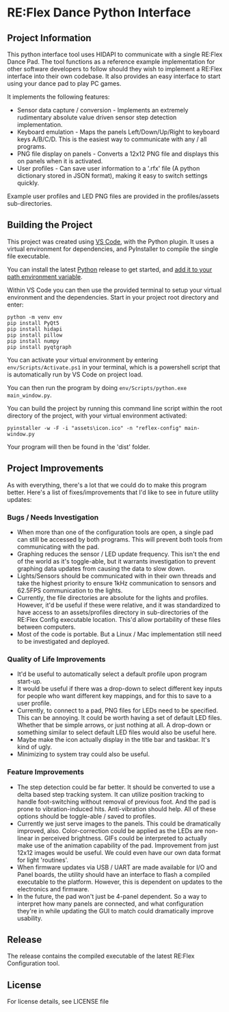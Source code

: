 # RE:Flex Dance Python Interface

## Project Information

This python interface tool uses HIDAPI to communicate with a single RE:Flex Dance Pad. The tool functions as a reference example implementation for other software developers to follow should they wish to implement a RE:Flex interface into their own codebase. It also provides an easy interface to start using your dance pad to play PC games.

It implements the following features:
- Sensor data capture / conversion - Implements an extremely rudimentary absolute value driven sensor step detection implementation.
- Keyboard emulation - Maps the panels Left/Down/Up/Right to keyboard keys A/B/C/D. This is the easiest way to communicate with any / all programs.
- PNG file display on panels - Converts a 12x12 PNG file and displays this on panels when it is activated.
- User profiles - Can save user information to a '.rfx' file (A python dictionary stored in JSON format), making it easy to switch settings quickly.

Example user profiles and LED PNG files are provided in the profiles/assets sub-directories.

## Building the Project

This project was created using [VS Code](https://code.visualstudio.com/), with the Python plugin. It uses a virtual environment for dependencies, and PyInstaller to compile the single file executable. 

You can install the latest [Python](https://www.python.org/downloads/) release to get started, and [add it to your path environment variable](https://geek-university.com/uncategorized/add-python-to-the-windows-path/).

Within VS Code you can then use the provided terminal to setup your virtual environment and the dependencies. Start in your project root directory and enter: 

```
python -m venv env
pip install PyQt5
pip install hidapi
pip install pillow
pip install numpy
pip install pyqtgraph
```

You can activate your virtual environment by entering `env/Scripts/Activate.ps1` in your terminal, which is a powershell script that is automatically run by VS Code on project load. 

You can then run the program by doing `env/Scripts/python.exe main_window.py`. 

You can build the project by running this command line script within the root directory of the project, with your virtual environment activated:

`pyinstaller -w -F -i "assets\icon.ico" -n "reflex-config" main-window.py`

Your program will then be found in the 'dist' folder.

## Project Improvements

As with everything, there's a lot that we could do to make this program better. Here's a list of fixes/improvements that I'd like to see in future utility updates:

### Bugs / Needs Investigation

- When more than one of the configuration tools are open, a single pad can still be accessed by both programs. This will prevent both tools from communicating with the pad.
- Graphing reduces the sensor / LED update frequency. This isn't the end of the world as it's toggle-able, but it warrants investigation to prevent graphing data updates from causing the data to slow down.
- Lights/Sensors should be communicated with in their own threads and take the highest priority to ensure 1kHz communication to sensors and 62.5FPS communication to the lights.
- Currently, the file directories are absolute for the lights and profiles. However, it'd be useful if these were relative, and it was standardized to have access to an assets/profiles directory in sub-directories of the RE:Flex Config executable location. This'd allow portability of these files between computers.
- Most of the code is portable. But a Linux / Mac implementation still need to be investigated and deployed.

### Quality of Life Improvements

- It'd be useful to automatically select a default profile upon program start-up.
- It would be useful if there was a drop-down to select different key inputs for people who want different key mappings, and for this to save to a user profile.
- Currently, to connect to a pad, PNG files for LEDs need to be specified. This can be annoying. It could be worth having a set of default LED files. Whether that be simple arrows, or just nothing at all. A drop-down or something similar to select default LED files would also be useful here.
- Maybe make the icon actually display in the title bar and taskbar. It's kind of ugly. 
- Minimizing to system tray could also be useful. 

### Feature Improvements

- The step detection could be far better. It should be converted to use a delta based step tracking system. It can utilize position tracking to handle foot-switching without removal of previous foot. And the pad is prone to vibration-induced hits. Anti-vibration should help. All of these options should be toggle-able / saved to profiles. 
- Currently we just serve images to the panels. This could be dramatically improved, also. Color-correction could be applied as the LEDs are non-linear in perceived brightness. GIFs could be interpreted to actually make use of the animation capability of the pad. Improvement from just 12x12 images would be useful. We could even have our own data format for light 'routines'. 
- When firmware updates via USB / UART are made available for I/O and Panel boards, the utility should have an interface to flash a compiled executable to the platform. However, this is dependent on updates to the electronics and firmware.
- In the future, the pad won't just be 4-panel dependent. So a way to interpret how many panels are connected, and what configuration they're in while updating the GUI to match could dramatically improve usability. 

## Release

The release contains the compiled executable of the latest RE:Flex Configuration tool.

## License

For license details, see LICENSE file